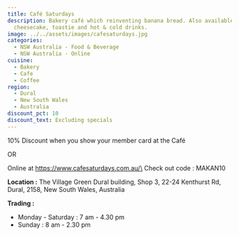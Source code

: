 ```yaml
---
title: Café Saturdays
description: Bakery café which reinventing banana bread. Also available Basque
  cheesecake, toastie and hot & cold drinks.
image: ../../assets/images/cafesaturdays.jpg
categories:
  - NSW Australia - Food & Beverage
  - NSW Australia - Online
cuisine:
  - Bakery
  - Cafe
  - Coffee
region:
  - Dural
  - New South Wales
  - Australia
discount_pct: 10
discount_text: Excluding specials
---
```

10% Discount when you show your member card at the Café

OR

Online at https://www.cafesaturdays.com.au/\
Check out code : MAKAN10

**Location :** The Village Green Dural building, Shop 3, 22-24 Kenthurst Rd, Dural, 2158, New South Wales, Australia

**Trading :** 

* Monday - Saturday : 7 am - 4.30 pm
* Sunday : 8 am - 2.30 pm
